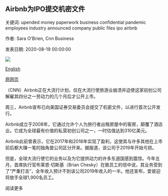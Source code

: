 ## Airbnb为IPO提交机密文件

关键词: upended money paperwork business confidential pandemic employees industry announced company public files ipo airbnb

作者: Sara O'Brien, Cnn Business

发表日期: 2020-08-19 00:00:00

![](https://cdn.cnn.com/cnnnext/dam/assets/190930155900-airbnb-ceo-brian-chesky-file-super-tease.jpg)

[English](Airbnb%20files%20confidential%20paperwork%20for%20an%20IPO.md)

[原网页](https://edition.cnn.com/2020/08/19/tech/airbnb-ipo/index.html)

（CNN）Airbnb正在大流行计划，仅在大流行使旅游业崩溃并迫使这家初创公司解雇其四分之一劳动力的几个月后才公开上市。

周三，Airbnb宣布已向美国证券交易委员会提交了机密文件，以进行首次公开​​发行。

Airbnb成立于2008年，它通过允许个人为旅行者出租房屋中的客房，颠覆了酒店业。它成为全球最有价值的私营初创公司之一，一时估值达到310亿美元。

Airbnb此前曾表示，它在2017年和2018年实现了盈利，这使其与许多其他在上市前后都大赚一笔的独角兽公司区分开来。据报道，该公司于2019年开始亏损。

但是，全球大流行使它的业务以及为它提供动力的许多东道国感到震惊。今年五月，首席执行官布莱恩·切斯基（Brian Chesky）在致员工的信中说，其业务受到了“严重打击”，全年收入预计不到该公司2019年收入的一半。他还宣布，爱彼迎将放手全球1,900名员工。

阅读更多